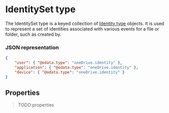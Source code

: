 ﻿# IdentitySet type
The IdentitySet type is a keyed collection of [Identity type](identity.md) objects.
It is used to represent a set of identities associated with various events for a file or folder, such as
created by.

### JSON representation

<!-- { "blockType": "resource", "@odata.type": "oneDrive.identitySet", "optionalProperties": ["user", "application", "device"] } -->
```json
{
	"user": { "@odata.type": "oneDrive.identity" },
	"application": { "@odata.type": "oneDrive.identity" },
	"device": { "@odata.type": "oneDrive.identity" }
}
```
## Properties

>TODO:properties
